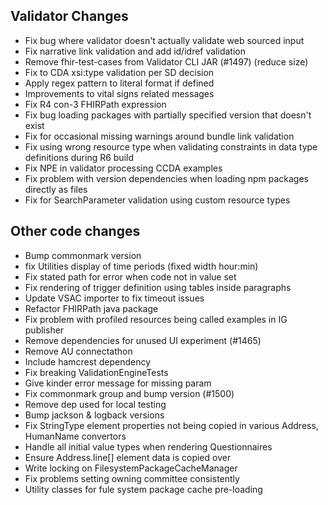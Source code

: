 ## Validator Changes

* Fix bug where validator doesn't actually validate web sourced input
* Fix narrative link validation and add id/idref validation
* Remove fhir-test-cases from Validator CLI JAR (#1497) (reduce size)
* Fix to CDA xsi:type validation per SD decision 
* Apply regex pattern to literal format if defined
* Improvements to vital signs related messages
* Fix R4 con-3 FHIRPath expression
* Fix bug loading packages with partially specified version that doesn't exist
* Fix for occasional missing warnings around bundle link validation
* Fix using wrong resource type when validating constraints in data type definitions during R6 build
* Fix NPE in validator processing CCDA examples
* Fix problem with version dependencies when loading npm packages directly as files
* Fix for SearchParameter validation using custom resource types

## Other code changes

* Bump commonmark version
* fix Utilities display of time periods (fixed width hour:min)
* Fix stated path for error when code not in value set
* Fix rendering of trigger definition using tables inside paragraphs
* Update VSAC importer to fix timeout issues
* Refactor FHIRPath java package
* Fix problem with profiled resources being called examples in IG publisher
* Remove dependencies for unused UI experiment (#1465)
* Remove AU connectathon 
* Include hamcrest dependency
* Fix breaking ValidationEngineTests
* Give kinder error message for missing param
* Fix commonmark group and bump version (#1500)
* Remove dep used for local testing
* Bump jackson & logback versions
* Fix StringType element properties not being copied in various Address, HumanName convertors
* Handle all initial value types when rendering Questionnaires
* Ensure Address.line[] element data is copied over
* Write locking on FilesystemPackageCacheManager
* Fix problems setting owning committee consistently
* Utility classes for fule system package cache pre-loading


